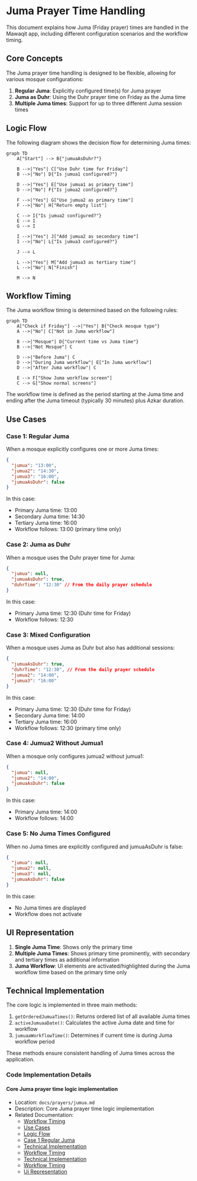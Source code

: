# Juma Prayer Time Handling

This document explains how Juma (Friday prayer) times are handled in the Mawaqit app, including different configuration scenarios and the workflow timing.

## Core Concepts

The Juma prayer time handling is designed to be flexible, allowing for various mosque configurations:

1. **Regular Juma**: Explicitly configured time(s) for Juma prayer
2. **Juma as Duhr**: Using the Duhr prayer time on Friday as the Juma time
3. **Multiple Juma times**: Support for up to three different Juma session times

## Logic Flow

The following diagram shows the decision flow for determining Juma times:

```mermaid
graph TD
    A["Start"] --> B{"jumuaAsDuhr?"}
    
    B -->|"Yes"| C["Use Duhr time for Friday"]
    B -->|"No"| D{"Is jumua1 configured?"}
    
    D -->|"Yes"| E["Use jumua1 as primary time"]
    D -->|"No"| F{"Is jumua2 configured?"}
    
    F -->|"Yes"| G["Use jumua2 as primary time"]
    F -->|"No"| H["Return empty list"]
    
    C --> I{"Is jumua2 configured?"}
    E --> I
    G --> I
    
    I -->|"Yes"| J["Add jumua2 as secondary time"]
    I -->|"No"| L{"Is jumua3 configured?"}
    
    J --> L
    
    L -->|"Yes"| M["Add jumua3 as tertiary time"]
    L -->|"No"| N["Finish"]
    
    M --> N
```

## Workflow Timing

The Juma workflow timing is determined based on the following rules:

```mermaid
graph TD
    A["Check if Friday"] -->|"Yes"| B{"Check mosque type"}
    A -->|"No"| C["Not in Juma workflow"]
    
    B -->|"Mosque"| D{"Current time vs Juma time"}
    B -->|"Not Mosque"| C
    
    D -->|"Before Juma"| C
    D -->|"During Juma workflow"| E["In Juma workflow"]
    D -->|"After Juma workflow"| C
    
    E --> F["Show Juma workflow screen"]
    C --> G["Show normal screens"]
```

The workflow time is defined as the period starting at the Juma time and ending after the Juma timeout (typically 30 minutes) plus Azkar duration.

## Use Cases

### Case 1: Regular Juma

When a mosque explicitly configures one or more Juma times:

```json
{
  "jumua": "13:00",
  "jumua2": "14:30",
  "jumua3": "16:00",
  "jumuaAsDuhr": false
}
```

In this case:
- Primary Juma time: 13:00
- Secondary Juma time: 14:30
- Tertiary Juma time: 16:00
- Workflow follows: 13:00 (primary time only)

### Case 2: Juma as Duhr

When a mosque uses the Duhr prayer time for Juma:

```json
{
  "jumua": null,
  "jumuaAsDuhr": true,
  "duhrTime": "12:30" // From the daily prayer schedule
}
```

In this case:
- Primary Juma time: 12:30 (Duhr time for Friday)
- Workflow follows: 12:30

### Case 3: Mixed Configuration

When a mosque uses Juma as Duhr but also has additional sessions:

```json
{
  "jumuaAsDuhr": true,
  "duhrTime": "12:30", // From the daily prayer schedule
  "jumua2": "14:00",
  "jumua3": "16:00"
}
```

In this case:
- Primary Juma time: 12:30 (Duhr time for Friday)
- Secondary Juma time: 14:00
- Tertiary Juma time: 16:00
- Workflow follows: 12:30 (primary time only)

### Case 4: Jumua2 Without Jumua1

When a mosque only configures jumua2 without jumua1:

```json
{
  "jumua": null,
  "jumua2": "14:00",
  "jumuaAsDuhr": false
}
```

In this case:
- Primary Juma time: 14:00
- Workflow follows: 14:00

### Case 5: No Juma Times Configured

When no Juma times are explicitly configured and jumuaAsDuhr is false:

```json
{
  "jumua": null,
  "jumua2": null,
  "jumua3": null,
  "jumuaAsDuhr": false
}
```

In this case:
- No Juma times are displayed
- Workflow does not activate

## UI Representation

1. **Single Juma Time**: Shows only the primary time
2. **Multiple Juma Times**: Shows primary time prominently, with secondary and tertiary times as additional information
3. **Juma Workflow**: UI elements are activated/highlighted during the Juma workflow time based on the primary time only

## Technical Implementation

The core logic is implemented in three main methods:

1. `getOrderedJumuaTimes()`: Returns ordered list of all available Juma times
2. `activeJumuaaDate()`: Calculates the active Juma date and time for workflow
3. `jumuaaWorkflowTime()`: Determines if current time is during Juma workflow period

These methods ensure consistent handling of Juma times across the application.

### Code Implementation Details

#### Core Juma prayer time logic implementation
- Location: `docs/prayers/jumua.md`
- Description: Core Juma prayer time logic implementation
- Related Documentation:
  - [Workflow Timing](docs/prayers/jumua.md#workflow-timing)
  - [Use Cases](docs/prayers/jumua.md#use-cases)
  - [Logic Flow](docs/prayers/jumua.md#logic-flow)
  - [Case 1 Regular Juma](docs/prayers/jumua.md#case-1-regular-juma)
  - [Technical Implementation](docs/prayers/jumua.md#technical-implementation)
  - [Workflow Timing](docs/prayers/jumua.md#workflow-timing)
  - [Technical Implementation](docs/prayers/jumua.md#technical-implementation)
  - [Workflow Timing](docs/prayers/jumua.md#workflow-timing)
  - [Ui Representation](docs/prayers/jumua.md#ui-representation)

